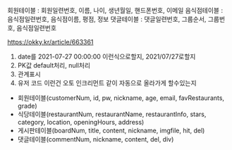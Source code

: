 회원테이블 : 회원일련번호, 이름, 나이, 생년월일, 핸드폰번호, 이메일
음식점테이블 : 음식점일련번호, 음식점이름, 평점, 정보
댓글테이블 : 댓글일련번호, 그룹순서, 그룹번호, 음식점일련번호

https://okky.kr/article/663361

1. date를 2021-07-27 00:00:00 이런식으로할지, 2021/07/27로할지
2. PK값 default처리, null처리
3. 관계표시
4. 유저 코드 이런건 오토 인크리먼트 같이 자동으로 올라가게 할수있는지



- 회원테이블(customerNum, id, pw, nickname, age, email, favRestaurants, grade)
- 식당테이블(restaurantNum, restaurantName, restaurantInfo, stars, category, location, openingHours, address)
- 게시판테이블(boardNum, title, content, nickname, imgfile, hit, del)
- 댓글테이블(commentNum, nickname, content, del, div)

